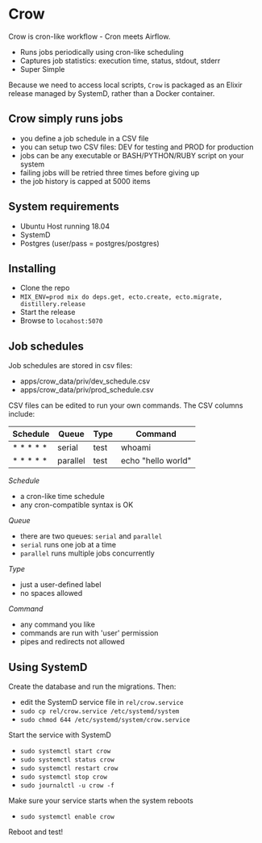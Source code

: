 # Crow

Crow is cron-like workflow - Cron meets Airflow.

- Runs jobs periodically using cron-like scheduling
- Captures job statistics: execution time, status, stdout, stderr
- Super Simple

Because we need to access local scripts, `Crow` is packaged as an Elixir
release managed by SystemD, rather than a Docker container.

## Crow simply runs jobs

- you define a job schedule in a CSV file
- you can setup two CSV files: DEV for testing and PROD for production
- jobs can be any executable or BASH/PYTHON/RUBY script on your system
- failing jobs will be retried three times before giving up
- the job history is capped at 5000 items 

## System requirements

- Ubuntu Host running 18.04
- SystemD
- Postgres (user/pass = postgres/postgres)

## Installing

- Clone the repo
- `MIX_ENV=prod mix do deps.get, ecto.create, ecto.migrate, distillery.release`
- Start the release
- Browse to `locahost:5070`

## Job schedules

Job schedules are stored in csv files:

- apps/crow_data/priv/dev_schedule.csv
- apps/crow_data/priv/prod_schedule.csv

CSV files can be edited to run your own commands.  The CSV columns include:

| Schedule  | Queue    | Type | Command            |
|-----------|----------|------|--------------------|
| * * * * * | serial   | test | whoami             |
| * * * * * | parallel | test | echo "hello world" |

_Schedule_

- a cron-like time schedule
- any cron-compatible syntax is OK

_Queue_

- there are two queues: `serial` and `parallel`
- `serial` runs one job at a time
- `parallel` runs multiple jobs concurrently

_Type_

- just a user-defined label
- no spaces allowed

_Command_

- any command you like
- commands are run with 'user' permission
- pipes and redirects not allowed

## Using SystemD

Create the database and run the migrations.  Then:

- edit the SystemD service file in `rel/crow.service`
- `sudo cp rel/crow.service /etc/systemd/system`
- `sudo chmod 644 /etc/systemd/system/crow.service`

Start the service with SystemD

- `sudo systemctl start crow`
- `sudo systemctl status crow`
- `sudo systemctl restart crow`
- `sudo systemctl stop crow`
- `sudo journalctl -u crow -f`

Make sure your service starts when the system reboots

- `sudo systemctl enable crow`

Reboot and test!
